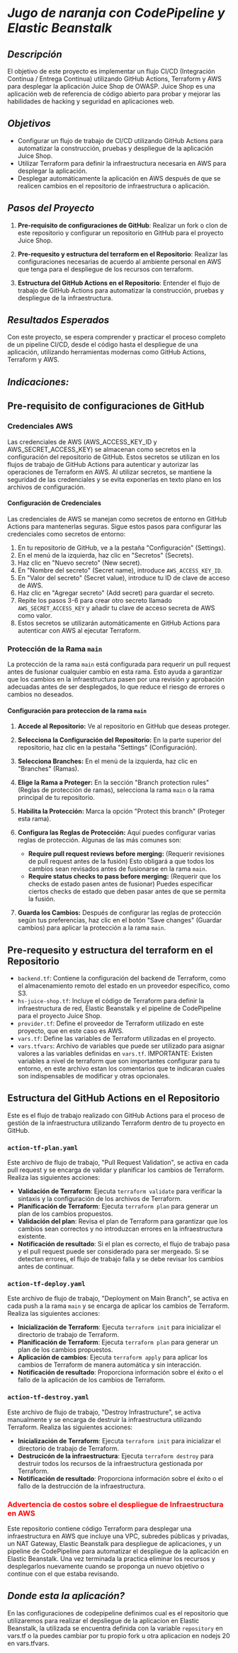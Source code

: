 # _Jugo de naranja con CodePipeline y Elastic Beanstalk_

## _Descripción_

El objetivo de este proyecto es implementar un flujo CI/CD (Integración Continua / Entrega Continua) utilizando GitHub Actions, Terraform y AWS para desplegar la aplicación Juice Shop de OWASP. Juice Shop es una aplicación web de referencia de código abierto para probar y mejorar las habilidades de hacking y seguridad en aplicaciones web.

## _Objetivos_

- Configurar un flujo de trabajo de CI/CD utilizando GitHub Actions para automatizar la construcción, pruebas y despliegue de la aplicación Juice Shop.
- Utilizar Terraform para definir la infraestructura necesaria en AWS para desplegar la aplicación.
- Desplegar automáticamente la aplicación en AWS después de que se realicen cambios en el repositorio de infraestructura o aplicación.

## _Pasos del Proyecto_

1. **Pre-requisito de configuraciones de GitHub**: Realizar un fork o clon de este repositorio y configurar un repositorio en GitHub para el proyecto Juice Shop.

2. **Pre-requesito y estructura del terraform en el Repositorio**: Realizar las configuraciones necesarias de acuerdo al ambiente personal en AWS que tenga para el despliegue de los recursos con terraform.

3. **Estructura del GitHub Actions en el Repositorio**: Entender el flujo de trabajo de GitHub Actions para automatizar la construcción, pruebas y despliegue de la infraestructura.

## _Resultados Esperados_

Con este proyecto, se espera comprender y practicar el proceso completo de un pipeline CI/CD, desde el código hasta el despliegue de una aplicación, utilizando herramientas modernas como GitHub Actions, Terraform y AWS.

## _Indicaciones:_

## Pre-requisito de configuraciones de GitHub

### Credenciales AWS
Las credenciales de AWS (AWS_ACCESS_KEY_ID y AWS_SECRET_ACCESS_KEY) se almacenan como secretos en la configuración del repositorio de GitHub. Estos secretos se utilizan en los flujos de trabajo de GitHub Actions para autenticar y autorizar las operaciones de Terraform en AWS. Al utilizar secretos, se mantiene la seguridad de las credenciales y se evita exponerlas en texto plano en los archivos de configuración.

#### Configuración de Credenciales

Las credenciales de AWS se manejan como secretos de entorno en GitHub Actions para mantenerlas seguras. Sigue estos pasos para configurar las credenciales como secretos de entorno:

1. En tu repositorio de GitHub, ve a la pestaña "Configuración" (Settings).
2. En el menú de la izquierda, haz clic en "Secretos" (Secrets).
3. Haz clic en "Nuevo secreto" (New secret).
4. En "Nombre del secreto" (Secret name), introduce `AWS_ACCESS_KEY_ID`.
5. En "Valor del secreto" (Secret value), introduce tu ID de clave de acceso de AWS.
6. Haz clic en "Agregar secreto" (Add secret) para guardar el secreto.
7. Repite los pasos 3-6 para crear otro secreto llamado `AWS_SECRET_ACCESS_KEY` y añadir tu clave de acceso secreta de AWS como valor.
8. Estos secretos se utilizarán automáticamente en GitHub Actions para autenticar con AWS al ejecutar Terraform.

### Protección de la Rama `main`
La protección de la rama `main` está configurada para requerir un pull request antes de fusionar cualquier cambio en esta rama. Esto ayuda a garantizar que los cambios en la infraestructura pasen por una revisión y aprobación adecuadas antes de ser desplegados, lo que reduce el riesgo de errores o cambios no deseados.

#### Configuración para proteccion de la rama `main`

1. **Accede al Repositorio:** Ve al repositorio en GitHub que deseas proteger.

2. **Selecciona la Configuración del Repositorio:** En la parte superior del repositorio, haz clic en la pestaña "Settings" (Configuración).

3. **Selecciona Branches:** En el menú de la izquierda, haz clic en "Branches" (Ramas).

4. **Elige la Rama a Proteger:** En la sección "Branch protection rules" (Reglas de protección de ramas), selecciona la rama `main` o la rama principal de tu repositorio.

5. **Habilita la Protección:** Marca la opción "Protect this branch" (Proteger esta rama).

6. **Configura las Reglas de Protección:** Aquí puedes configurar varias reglas de protección. Algunas de las más comunes son:
   - **Require pull request reviews before merging:** (Requerir revisiones de pull request antes de la fusión) Esto obligará a que todos los cambios sean revisados antes de fusionarse en la rama `main`. 
   - **Require status checks to pass before merging:** (Requerir que los checks de estado pasen antes de fusionar) Puedes especificar ciertos checks de estado que deben pasar antes de que se permita la fusión.

7. **Guarda los Cambios:** Después de configurar las reglas de protección según tus preferencias, haz clic en el botón "Save changes" (Guardar cambios) para aplicar la protección a la rama `main`.

## Pre-requesito y estructura del terraform en el Repositorio

- `backend.tf`: Contiene la configuración del backend de Terraform, como el almacenamiento remoto del estado en un proveedor específico, como S3.
- `hs-juice-shop.tf`: Incluye el código de Terraform para definir la infraestructura de red, Elastic Beanstalk y el pipeline de CodePipeline para el proyecto Juice Shop.
- `provider.tf`: Define el proveedor de Terraform utilizado en este proyecto, que en este caso es AWS.
- `vars.tf`: Define las variables de Terraform utilizadas en el proyecto.
- `vars.tfvars`: Archivo de variables que puede ser utilizado para asignar valores a las variables definidas en `vars.tf`.
    IMPORTANTE: Existen variables a nivel de terraform que son importantes configurar para tu entorno, en este archivo estan los comentarios que te indicaran cuales son indispensables de modificar y otras opcionales.

## Estructura del GitHub Actions en el Repositorio

Este es el flujo de trabajo realizado con GitHub Actions para el proceso de gestión de la infraestructura utilizando Terraform dentro de tu proyecto en GitHub.

### `action-tf-plan.yaml`

Este archivo de flujo de trabajo, "Pull Request Validation", se activa en cada pull request y se encarga de validar y planificar los cambios de Terraform. Realiza las siguientes acciones:
- **Validación de Terraform**: Ejecuta `terraform validate` para verificar la sintaxis y la configuración de los archivos de Terraform.
- **Planificación de Terraform**: Ejecuta `terraform plan` para generar un plan de los cambios propuestos.
- **Validación del plan**: Revisa el plan de Terraform para garantizar que los cambios sean correctos y no introduzcan errores en la infraestructura existente.
- **Notificación de resultado**: Si el plan es correcto, el flujo de trabajo pasa y el pull request puede ser considerado para ser mergeado. Si se detectan errores, el flujo de trabajo falla y se debe revisar los cambios antes de continuar.

### `action-tf-deploy.yaml`

Este archivo de flujo de trabajo, "Deployment on Main Branch", se activa en cada push a la rama `main` y se encarga de aplicar los cambios de Terraform. Realiza las siguientes acciones:
- **Inicialización de Terraform**: Ejecuta `terraform init` para inicializar el directorio de trabajo de Terraform.
- **Planificación de Terraform**: Ejecuta `terraform plan` para generar un plan de los cambios propuestos.
- **Aplicación de cambios**: Ejecuta `terraform apply` para aplicar los cambios de Terraform de manera automática y sin interacción.
- **Notificación de resultado**: Proporciona información sobre el éxito o el fallo de la aplicación de los cambios de Terraform.

### `action-tf-destroy.yaml`

Este archivo de flujo de trabajo, "Destroy Infrastructure", se activa manualmente y se encarga de destruir la infraestructura utilizando Terraform. Realiza las siguientes acciones:
- **Inicialización de Terraform**: Ejecuta `terraform init` para inicializar el directorio de trabajo de Terraform.
- **Destrucicón de la infraestructura**: Ejecuta `terraform destroy` para destruir todos los recursos de la infraestructura gestionada por Terraform.
- **Notificación de resultado**: Proporciona información sobre el éxito o el fallo de la destrucción de la infraestructura.

### <span style="color:red">Advertencia de costos sobre el despliegue de Infraestructura en AWS </span>

Este repositorio contiene código Terraform para desplegar una infraestructura en AWS que incluye una VPC, subredes públicas y privadas, un NAT Gateway, Elastic Beanstalk para despliegue de aplicaciones, y un pipeline de CodePipeline para automatizar el despliegue de la aplicación en Elastic Beanstalk. Una vez terminada la practica eliminar los recursos y desplegarlos nuevamente cuando se proponga un nuevo objetivo o continue con el que estaba revisando.

## _Donde esta la aplicación?_

En las configuraciones de codepipeline definimos cual es el repositorio que utilizaremos para realizar el depsliegue de la aplicacion en Elastic Beanstalk, la utilizada se encuentra definida con la variable `repository` en vars.tf o la puedes cambiar por tu propio fork u otra aplicacion en nodejs 20 en vars.tfvars.